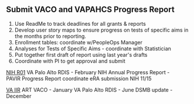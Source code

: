 ## Submit VACO and VAPAHCS Progress Report

1. Use ReadMe to track deadlines for all grants & reports 
2. Develop user story maps to ensure progress on tests of specific aims in the months prior to reporting.
3. Enrollment tables: coordinate w/PeopleOps Manager
4.  Analyses for Tests of Specific Aims - coordinate with Statistician
5.  Put together first draft of report using last year's drafts
6.  Coordinate with PI to get approval and submit

[NIH R01](https://github.com/lzim/research/tree/master/r01)
VA Palo Alto RDIS - February
NIH Annual Progress Report -  
PAVIR Progress Report coordinate eRA submission NIH 11/15 


[VA IIR](https://github.com/lzim/research/tree/master/iir) 
ART VACO - January
VA Palo Alto RDIS - June 
DSMB update - December 
